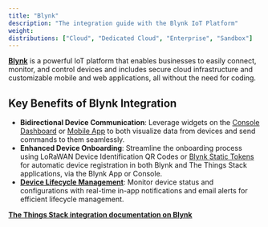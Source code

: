 ```yaml
---
title: "Blynk"
description: "The integration guide with the Blynk IoT Platform"
weight: 
distributions: ["Cloud", "Dedicated Cloud", "Enterprise", "Sandbox"]
---
```


**[Blynk](https://blynk.io/)** is a powerful IoT platform that enables businesses to easily connect, monitor, and control devices and includes secure cloud infrastructure and customizable mobile and web applications, all without the need for coding.

## Key Benefits of Blynk Integration
- **Bidirectional Device Communication**: Leverage widgets on the [Console Dashboard](https://docs.blynk.io/en/blynk.console/devices/device-profile/dashboard) or [Mobile App](https://blynk.io/no-code-iot-mobile-apps) to both visualize data from devices and send commands to them seamlessly.
- **Enhanced Device Onboarding**: Streamline the onboarding process using LoRaWAN Device Identification QR Codes or [Blynk Static Tokens](https://docs.blynk.io/en/hardware-guides/the-things-network/automated-device-onboarding#onboard-using-static-tokens) for automatic device registration in both Blynk and The Things Stack applications, via the Blynk App or Console.
- [**Device Lifecycle Management**](https://docs.blynk.io/en/blynk.console/templates/connection-lifecycle): Monitor device status and configurations with real-time in-app notifications and email alerts for efficient lifecycle management.

**[The Things Stack integration documentation on Blynk](https://docs.blynk.io/en/hardware-guides/the-things-network)**